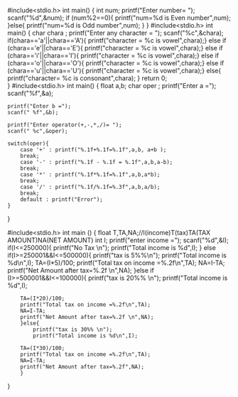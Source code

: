 #include<stdio.h>
int main()
{
	int num;
	printf("Enter number= ");
	scanf("%d",&num);
	if (num%2==0){
		printf("num=%d is Even number",num);
	}else{
		printf("num=%d is Odd number",num);
	}
}
#include<stdio.h>
int main()
{
char chara ;
printf("Enter any character = ");
scanf("%c",&chara);
if(chara=='a'||chara=='A'){
	printf("character = %c is vowel",chara);}
	else if (chara=='e'||chara=='E'){
	printf("character = %c is vowel",chara);}
	else if (chara=='i'||chara=='I'){
	printf("character = %c is vowel",chara);}
	else if (chara=='o'||chara=='O'){
	printf("character = %c is vowel",chara);}
	else if (chara=='u'||chara=='U'){
	printf("character = %c is vowel",chara);}
	else{
		printf("character= %c is consonant",chara);
	}
return 0;	
}
#include<stdio.h>
int main()
{
float a,b;
char oper ;
	printf("Enter a =");
	scanf("%f",&a);
	
	printf("Enter b =");
	scanf(" %f",&b);
	
	printf("Enter operator(+,-,*,/)= ");
	scanf(" %c",&oper);
	
	switch(oper){
		case '+' : printf("%.1f+%.1f=%.1f",a,b, a+b );
		break;
		case '-' : printf("%.1f - %.1f = %.1f",a,b,a-b);
		break;
		case '*' : printf("%.1f*%.1f=%.1f",a,b,a*b);
		break;
		case '/' : printf("%.1f/%.1f=%.3f",a,b,a/b);
		break;
		default : printf("Error");
	}
	
}




#include<stdio.h>
int main ()
{
	float T,TA,NA;//I(income)T(tax)TA(TAX AMOUNT)NA(NET AMOUNT) 
	int I;
	printf("enter income =");
	scanf("%d",&I);
	if(I<=250000){
		printf("No Tax \n");
		printf("Total income is %d",I);
	}
	else if(I>=250001&&I<=500000){
		printf("tax is 5%%\n");
		printf("Total income is %d\n",I);
		TA=(I*5)/100;
		printf("Total tax on income =%.2f\n",TA);
		NA=I-TA;
		printf("Net Amount after tax=%.2f \n",NA);
		}else if (I>=500001&&I<=100000){
			printf("tax is 20%% \n");
			printf("Total income is %d",I);
		
		TA=(I*20)/100;
		printf("Total tax on income =%.2f\n",TA);
		NA=I-TA;
		printf("Net Amount after tax=%.2f \n",NA);
		}else{
			printf("tax is 30%% \n");
			printf("Total income is %d\n",I);
			
		TA=(I*30)/100;
		printf("Total tax on income =%.2f\n",TA);
		NA=I-TA;
		printf("Net Amount after tax=%.2f",NA);
		}
}
